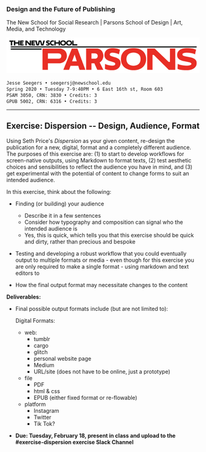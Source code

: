 ### Design and the Future of Publishing

The New School for Social Research | Parsons School of Design | Art, Media, and Technology

![Parsons_Logo1_Large_RGB](Parsons_Logo1_Large_RGB.jpg)

~~~~
Jesse Seegers • seegersj@newschool.edu
Spring 2020 • Tuesday 7-9:40PM • 6 East 16th st, Room 603
PSAM 3050, CRN: 3830 • Credits: 3
GPUB 5002, CRN: 6316 • Credits: 3
~~~~

---

## Exercise: Dispersion -- Design, Audience, Format

Using Seth Price's *Dispersion* as your given content, re-design the publication for a new, digital, format and a completely different audience. The purposes of this exercise are: (1) to start to develop workflows for screen-native outputs, using Markdown to format texts, (2) test aesthetic choices and sensibilities to reflect the audience you have in mind, and (3) get experimental with the potential of content to change forms to suit an intended audience.



In this exercise, think about the following:

- Finding (or building) your audience

  - Describe it in a few sentences
  - Consider how typography and composition can signal who the intended audience is
  - Yes, this is quick, which tells you that this exercise should be quick and dirty, rather than precious and bespoke
- Testing and developing a robust workflow that you could eventually output to multiple formats or media - even though for this exercise you are only required to make a single format - using markdown and text editors to
- How the final output format may necessitate changes to the content

**Deliverables:**

- Final possible output formats include (but are not limited to):

   Digital Formats:
  - web:
    - tumblr
    - cargo
    - glitch
    - personal website page
    - Medium
    - URL/site (does not have to be online, just a prototype)
  - file
    - PDF
    - html & css
    - EPUB (either fixed format or re-flowable)
  - platform
    - Instagram
    - Twitter
    - Tik Tok?

- **Due: Tuesday, February 18, present in class and upload to the #exercise-dispersion exercise Slack Channel**
